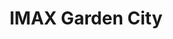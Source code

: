 ---
title:  "IMAX Garden City"
category: indoor
blog-image: ../assets/images/indoor/movienight.jpg
intro:
---